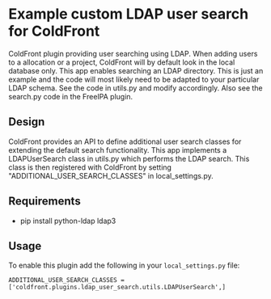 # Example custom LDAP user search for ColdFront

ColdFront plugin providing user searching using LDAP. When adding
users to a allocation or a project, ColdFront will by default look in the
local database only. This app enables searching an LDAP directory. This is just
an example and the code will most likely need to be adapted to your particular
LDAP schema. See the code in utils.py and modify accordingly. Also see the
search.py code in the FreeIPA plugin.

## Design

ColdFront provides an API to define additional user search classes for
extending the default search functionality. This app implements a
LDAPUserSearch class in utils.py which performs the LDAP search. This class is
then registered with ColdFront by setting "ADDITIONAL\_USER\_SEARCH\_CLASSES"
in local\_settings.py.

## Requirements

- pip install python-ldap ldap3

## Usage

To enable this plugin add the following in your `local_settings.py` file:

```
ADDITIONAL_USER_SEARCH_CLASSES = ['coldfront.plugins.ldap_user_search.utils.LDAPUserSearch',]
```
